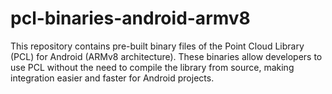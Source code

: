 # pcl-binaries-android-armv8
This repository contains pre-built binary files of the Point Cloud Library (PCL) for Android (ARMv8 architecture). These binaries allow developers to use PCL without the need to compile the library from source, making integration easier and faster for Android projects.
